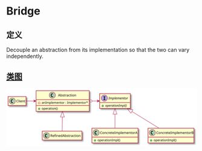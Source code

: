 # Bridge

## 定义
Decouple an abstraction from its implementation so that the two can vary independently.

## [类图](./Class.txt)
![](./Class.svg)
